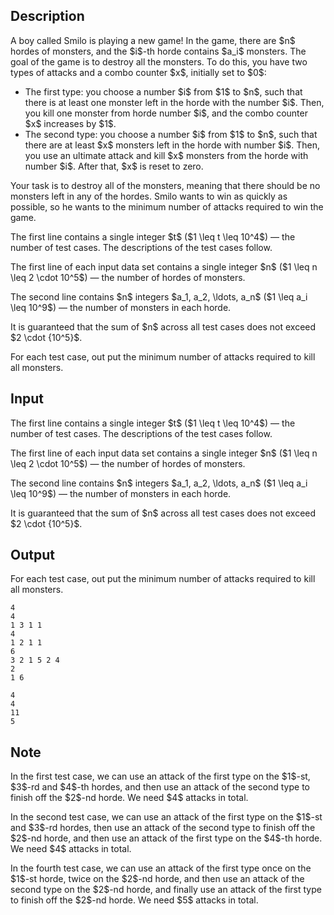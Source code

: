 ## Description

<div><p>A boy called Smilo is playing a new game! In the game, there are $n$ hordes of monsters, and the $i$-th horde contains $a_i$ monsters. The goal of the game is to destroy all the monsters. To do this, you have two types of attacks and a combo counter $x$, initially set to $0$:</p><ul> <li> The first type: you choose a number $i$ from $1$ to $n$, such that there is at least one monster left in the horde with the number $i$. Then, you kill one monster from horde number $i$, and the combo counter $x$ increases by $1$. </li><li> The second type: you choose a number $i$ from $1$ to $n$, such that there are at least $x$ monsters left in the horde with number $i$. Then, you use an ultimate attack and kill $x$ monsters from the horde with number $i$. After that, $x$ is reset to zero.</li></ul><p>Your task is to destroy all of the monsters, meaning that there should be no monsters left in any of the hordes. Smilo wants to win as quickly as possible, so he wants to the minimum number of attacks required to win the game. </p></div><div class="input-specification"><p>The first line contains a single integer $t$ ($1 \leq t \leq 10^4$) — the number of test cases. The descriptions of the test cases follow.</p><p>The first line of each input data set contains a single integer $n$ ($1 \leq n \leq 2 \cdot 10^5$) — the number of hordes of monsters.</p><p>The second line contains $n$ integers $a_1, a_2, \ldots, a_n$ ($1 \leq a_i \leq 10^9$) — the number of monsters in each horde.</p><p>It is guaranteed that the sum of $n$ across all test cases does not exceed $2 \cdot {10^5}$.</p></div><div class="output-specification"><p>For each test case, out put the minimum number of attacks required to kill all monsters.</p></div>

## Input

<p>The first line contains a single integer $t$ ($1 \leq t \leq 10^4$) — the number of test cases. The descriptions of the test cases follow.</p><p>The first line of each input data set contains a single integer $n$ ($1 \leq n \leq 2 \cdot 10^5$) — the number of hordes of monsters.</p><p>The second line contains $n$ integers $a_1, a_2, \ldots, a_n$ ($1 \leq a_i \leq 10^9$) — the number of monsters in each horde.</p><p>It is guaranteed that the sum of $n$ across all test cases does not exceed $2 \cdot {10^5}$.</p>

## Output

<p>For each test case, out put the minimum number of attacks required to kill all monsters.</p>





```input1|2,3,6,7
4
4
1 3 1 1
4
1 2 1 1
6
3 2 1 5 2 4
2
1 6
```




```output1
4
4
11
5
```



## Note

<p>In the first test case, we can use an attack of the first type on the $1$-st, $3$-rd and $4$-th hordes, and then use an attack of the second type to finish off the $2$-nd horde. We need $4$ attacks in total.</p><p>In the second test case, we can use an attack of the first type on the $1$-st and $3$-rd hordes, then use an attack of the second type to finish off the $2$-nd horde, and then use an attack of the first type on the $4$-th horde. We need $4$ attacks in total.</p><p>In the fourth test case, we can use an attack of the first type once on the $1$-st horde, twice on the $2$-nd horde, and then use an attack of the second type on the $2$-nd horde, and finally use an attack of the first type to finish off the $2$-nd horde. We need $5$ attacks in total.</p>
